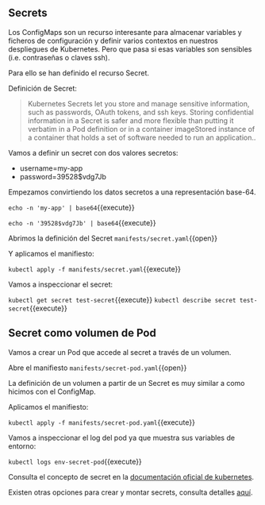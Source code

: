 ## Secrets

Los ConfigMaps son un recurso interesante para almacenar variables y ficheros de configuración y definir varios contextos en nuestros despliegues de Kubernetes. Pero que pasa si esas variables son sensibles (i.e. contraseñas o claves ssh).

Para ello se han definido el recurso Secret.

Definición de Secret:

> Kubernetes Secrets let you store and manage sensitive information, such as passwords, OAuth tokens, and ssh keys. Storing confidential information in a Secret is safer and more flexible than putting it verbatim in a Pod definition or in a container imageStored instance of a container that holds a set of software needed to run an application.. 


Vamos a definir un secret con dos valores secretos: 
- username=my-app
- password=39528$vdg7Jb


Empezamos convirtiendo los datos secretos a una representación base-64.

`echo -n 'my-app' | base64`{{execute}}

`echo -n '39528$vdg7Jb' | base64`{{execute}}

Abrimos la definición del Secret `manifests/secret.yaml`{{open}}

Y aplicamos el manifiesto:

`kubectl apply -f manifests/secret.yaml`{{execute}}

Vamos a inspeccionar el secret:

`kubectl get secret test-secret`{{execute}}
`kubectl describe secret test-secret`{{execute}}

## Secret como volumen de Pod
Vamos a crear un Pod que accede al secret a través de un volumen.

Abre el manifiesto `manifests/secret-pod.yaml`{{open}}

La definición de un volumen a partir de un Secret es muy similar a como hicimos con el ConfigMap.

Aplicamos el manifiesto:

`kubectl apply -f manifests/secret-pod.yaml`{{execute}}


Vamos a inspeccionar el log del pod ya que muestra sus variables de entorno:

`kubectl logs env-secret-pod`{{execute}}


Consulta el concepto de secret en la [documentación oficial de kubernetes](https://kubernetes.io/docs/concepts/configuration/secret/).

Existen otras opciones para crear y montar secrets, consulta detalles [aquí](https://kubernetes.io/docs/tasks/inject-data-application/distribute-credentials-secure/).
